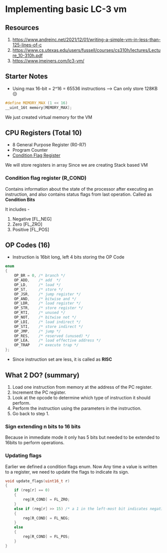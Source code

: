 # Implementing basic LC-3 vm

## Resources 
1. https://www.andreinc.net/2021/12/01/writing-a-simple-vm-in-less-than-125-lines-of-c
2. https://www.cs.utexas.edu/users/fussell/courses/cs310h/lectures/Lecture_10-310h.pdf
3. https://www.jmeiners.com/lc3-vm/

## Starter Notes
- Using max 16-bit = 2^16 = 65536 instructions --> Can only store 128KB 😔
```c
#define MEMORY_MAX (1 << 16)
__uint_16t memory[MEMORY_MAX];
```
We just created virtual memory for the VM

## CPU Registers (Total 10)
- 8 General Purpose Register (R0-R7)
- Program Counter 
- [Condition Flag Register](#condition-flag-register-r_cond)  

We will store registers in array Since we are creating Stack based VM

### Condition flag register (R_COND)
Contains information about the state of the processor after executing an instruction, and also contains status flags from last operation. Called as **Condition Bits**

It includes - 
1. Negative [FL_NEG]
2. Zero [FL_ZRO]
3. Positive [FL_POS]

## OP Codes (16)
- Instruction is 16bit long, left 4 bits storing the OP Code 
```c
enum
{
    OP_BR = 0, /* branch */
    OP_ADD,    /* add  */
    OP_LD,     /* load */
    OP_ST,     /* store */
    OP_JSR,    /* jump register */
    OP_AND,    /* bitwise and */
    OP_LDR,    /* load register */
    OP_STR,    /* store register */
    OP_RTI,    /* unused */
    OP_NOT,    /* bitwise not */
    OP_LDI,    /* load indirect */
    OP_STI,    /* store indirect */
    OP_JMP,    /* jump */
    OP_RES,    /* reserved (unused) */
    OP_LEA,    /* load effective address */
    OP_TRAP    /* execute trap */
};
```
- Since instruction set are less, it is called as **RISC**

## What 2 DO? (summary)
1. Load one instruction from memory at the address of the PC register.
2. Increment the PC register.
3. Look at the opcode to determine which type of instruction it should perform.
4. Perform the instruction using the parameters in the instruction.
5. Go back to step 1.

### Sign extending n bits to 16 bits
Because in immediate mode it only has 5 bits but needed to be extended to 16bits to perform operations.

### Updating flags 
Earlier we defined a condition flags enum. Now Any time a value is written to a register, we need to update the flags to indicate its sign.

```c
void update_flags(uint16_t r)
{
    if (reg[r] == 0)
    {
        reg[R_COND] = FL_ZRO;
    }
    else if (reg[r] >> 15) /* a 1 in the left-most bit indicates negative */
    {
        reg[R_COND] = FL_NEG;
    }
    else
    {
        reg[R_COND] = FL_POS;
    }
}
```